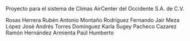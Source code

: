 Proyecto para el sistema de Climas AirCenter del Occidente S.A. de C.V.


Rosas Herrera Rubén Antonio
Montaño Rodríguez Fernando Jair
Meza López José Andrés
Torres Domínguez Karla Sugey
Pacheco Cazarez Ramón
Hernández Armienta Paúl Humberto

